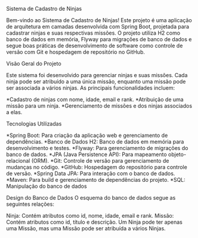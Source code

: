 Sistema de Cadastro de Ninjas 

Bem-vindo ao Sistema de Cadastro de Ninjas!
Este projeto é uma aplicação de arquitetura em camadas desenvolvida com Spring Boot, projetada para cadastrar ninjas e suas respectivas missões. O projeto utiliza H2 como banco de dados em memória, Flyway para migrações de banco de dados e segue boas práticas de desenvolvimento de software como controle de versão com Git e hospedagem de repositório no GitHub.

Visão Geral do Projeto

Este sistema foi desenvolvido para gerenciar ninjas e suas missões. Cada ninja pode ser atribuído a uma única missão, enquanto uma missão pode ser associada a vários ninjas. As principais funcionalidades incluem:

*Cadastro de ninjas com nome, idade, email e rank.
*Atribuição de uma missão para um ninja.
*Gerenciamento de missões e dos ninjas associados a elas.

Tecnologias Utilizadas

*Spring Boot: Para criação da aplicação web e gerenciamento de dependências.
*Banco de Dados H2: Banco de dados em memória para desenvolvimento e testes.
*Flyway: Para gerenciamento de migrações do banco de dados.
*JPA (Java Persistence API): Para mapeamento objeto-relacional (ORM).
*Git: Controle de versão para gerenciamento de mudanças no código.
*GitHub: Hospedagem do repositório para controle de versão.
*Spring Data JPA: Para interação com o banco de dados.
*Maven: Para build e gerenciamento de dependências do projeto.
*SQL: Manipulação do banco de dados

Design do Banco de Dados
O esquema do banco de dados segue as seguintes relações:

Ninja: Contém atributos como id, nome, idade, email e rank.
Missão: Contém atributos como id, título e descrição.
Um Ninja pode ter apenas uma Missão, mas uma Missão pode ser atribuída a vários Ninjas.
